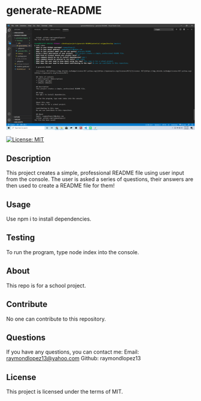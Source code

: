 # generate-README


![Photo of README application](https://github.com/raymondlopez13/generate-README/blob/master/Develop/assets/screenshot.png)

[![License: MIT](https://img.shields.io/badge/License-MIT-yellow.svg)](https://opensource.org/licenses/MIT)
  
## Description
This project creates a simple, professional README file using user input from the console. The user is asked a series of questions, their answers are then used to create a README file for them!
  
## Usage
Use npm i to install dependencies.

## Testing
To run the program, type node index into the console.
  
## About
This repo is for a school project. 
  
## Contribute
No one can contribute to this repository.
  
## Questions
If you have any questions, you can contact me:
Email: raymondlopez13@yahoo.com
Github: raymondlopez13

## License
This project is licensed under the terms of MIT.


